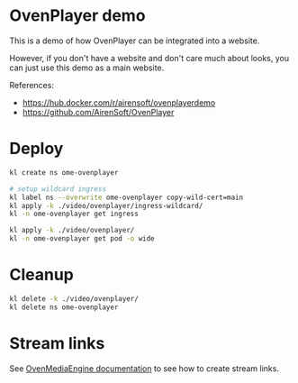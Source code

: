 
# OvenPlayer demo

This is a demo of how OvenPlayer can be integrated into a website.

However, if you don't have a website and don't care much about looks,
you can just use this demo as a main website.

References:
- https://hub.docker.com/r/airensoft/ovenplayerdemo
- https://github.com/AirenSoft/OvenPlayer

# Deploy

```bash
kl create ns ome-ovenplayer

# setup wildcard ingress
kl label ns --overwrite ome-ovenplayer copy-wild-cert=main
kl apply -k ./video/ovenplayer/ingress-wildcard/
kl -n ome-ovenplayer get ingress

kl apply -k ./video/ovenplayer/
kl -n ome-ovenplayer get pod -o wide
```

# Cleanup

```bash
kl delete -k ./video/ovenplayer/
kl delete ns ome-ovenplayer
```

# Stream links

See [OvenMediaEngine documentation](../ome/) to see how to create stream links.
